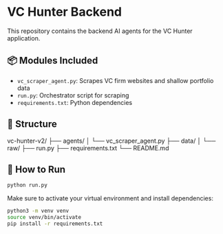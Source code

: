 # VC Hunter Backend

This repository contains the backend AI agents for the VC Hunter application.

## 📦 Modules Included
- `vc_scraper_agent.py`: Scrapes VC firm websites and shallow portfolio data
- `run.py`: Orchestrator script for scraping
- `requirements.txt`: Python dependencies

## 📂 Structure

vc-hunter-v2/
├── agents/
│   └── vc_scraper_agent.py
├── data/
│   └── raw/
├── run.py
├── requirements.txt
└── README.md

## 🚀 How to Run

```bash
python run.py
```

Make sure to activate your virtual environment and install dependencies:

```bash
python3 -m venv venv
source venv/bin/activate
pip install -r requirements.txt
```
